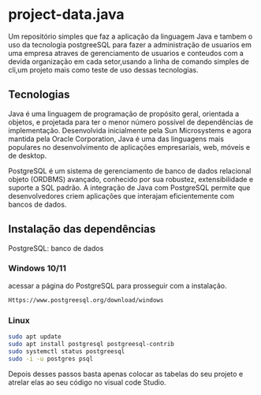 # project-data.java
Um repositório simples que faz a aplicação da linguagem Java e tambem o uso da tecnologia postgreeSQL para fazer a administração de usuarios em uma empresa atraves de gerenciamento de usuarios e conteudos com a devida organização em cada setor,usando a linha de comando simples de cli,um projeto mais como teste de uso dessas tecnologias.

## Tecnologias
 Java é uma linguagem de programação de propósito geral, orientada a objetos, e projetada para ter o menor número possível de dependências de implementação. Desenvolvida inicialmente pela Sun Microsystems e agora mantida pela Oracle Corporation, Java é uma das linguagens mais populares no desenvolvimento de aplicações empresariais, web, móveis e de desktop.

PostgreSQL é um sistema de gerenciamento de banco de dados relacional objeto (ORDBMS) avançado, conhecido por sua robustez, extensibilidade e suporte a SQL padrão. A integração de Java com PostgreSQL permite que desenvolvedores criem aplicações que interajam eficientemente com bancos de dados.
 
## Instalação das dependências 
PostgreSQL: banco de dados

### Windows 10/11
acessar a página do PostgreSQL para prosseguir com a instalação.
```bash
Https://www.postgreesql.org/download/windows
```

### Linux

```bash
sudo apt update
sudo apt install postgresql postgreesql-contrib
sudo systemctl status postgreesql
sudo -i -u postgres psql
```

Depois desses passos basta apenas colocar as tabelas do seu projeto e atrelar elas ao seu código no visual code Studio.
